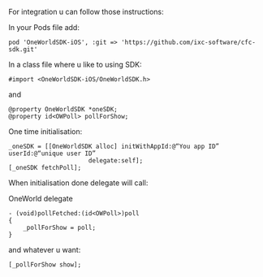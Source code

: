 For integration u can follow those instructions:

In your Pods file add:
```
pod 'OneWorldSDK-iOS', :git => 'https://github.com/ixc-software/cfc-sdk.git'
```

In a class file where u like to using SDK:
```
#import <OneWorldSDK-iOS/OneWorldSDK.h>
```
and
```
@property OneWorldSDK *oneSDK;
@property id<OWPoll> pollForShow;
```
One time initialisation:

```
_oneSDK = [[OneWorldSDK alloc] initWithAppId:@“You app ID”                                                                      							userId:@“unique user ID” 
				      delegate:self];
[_oneSDK fetchPoll];
```
When initialisation done delegate will call:

OneWorld delegate
```
- (void)pollFetched:(id<OWPoll>)poll
{
    _pollForShow = poll;
}
```
and whatever u want:
```
[_pollForShow show];
```

